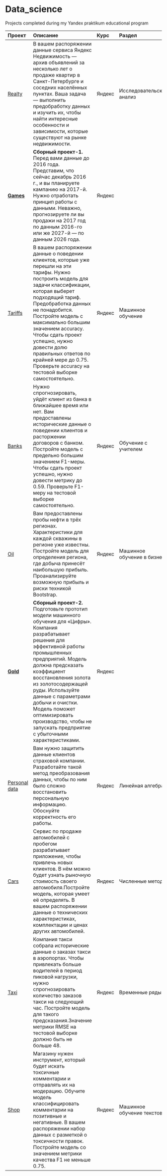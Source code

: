 # Data_science
Projects completed during my Yandex praktikum educational program

| Проект  | Описание    | Курс |Раздел|
| :-------| :-----------| :----|:-----|
| [Realty](https://github.com/supetersl/Data_science/blob/main/projects/1.Realty.ipynb) | В вашем распоряжении данные сервиса Яндекс Недвижимость — архив объявлений за несколько лет о продаже квартир в Санкт-Петербурге и соседних населённых пунктах. Ваша задача — выполнить предобработку данных и изучить их, чтобы найти интересные особенности и зависимости, которые существуют на рынке недвижимости. | Яндекс | Исследовательский анализ|
|[**Games**](https://github.com/supetersl/Data_science/blob/main/projects/2.%20Games.ipynb)|**Сборный проект-1.** Перед вами данные до 2016 года. Представим, что сейчас декабрь 2016 г., и вы планируете кампанию на 2017-й. Нужно отработать принцип работы с данными. Неважно, прогнозируете ли вы продажи на 2017 год по данным 2016-го или же 2027-й — по данным 2026 года.  | Яндекс | 
|[Tariffs](https://github.com/supetersl/Data_science/blob/main/projects/3.%20Tariffs.ipynb)|В вашем распоряжении данные о поведении клиентов, которые уже перешли на эти тарифы. Нужно построить модель для задачи классификации, которая выберет подходящий тариф. Предобработка данных не понадобится. Постройте модель с максимально большим значением accuracy. Чтобы сдать проект успешно, нужно довести долю правильных ответов по крайней мере до 0.75. Проверьте accuracy на тестовой выборке самостоятельно.| Яндекс |Машинное обучение|
|[Banks](https://github.com/supetersl/Data_science/blob/main/projects/4.%20Banks.ipynb)|Нужно спрогнозировать, уйдёт клиент из банка в ближайшее время или нет. Вам предоставлены исторические данные о поведении клиентов и расторжении договоров с банком. Постройте модель с предельно большим значением F1-меры. Чтобы сдать проект успешно, нужно довести метрику до 0.59. Проверьте F1-меру на тестовой выборке самостоятельно. |Яндекс|Обучение с учителем|
|[Oil](https://github.com/supetersl/Data_science/blob/main/projects/5.%20Oil.ipynb)|Вам предоставлены пробы нефти в трёх регионах. Характеристики для каждой скважины в регионе уже известны. Постройте модель для определения региона, где добыча принесёт наибольшую прибыль. Проанализируйте возможную прибыль и риски техникой Bootstrap.|Яндекс|Машинное обучение в бизнесе|
|[**Gold**](https://github.com/supetersl/Data_science/blob/main/projects/6.%20Gold.ipynb)|**Сборный проект-2.** Подготовьте прототип модели машинного обучения для «Цифры». Компания разрабатывает решения для эффективной работы промышленных предприятий. Модель должна предсказать коэффициент восстановления золота из золотосодержащей руды. Используйте данные с параметрами добычи и очистки. Модель поможет оптимизировать производство, чтобы не запускать предприятие с убыточными характеристиками.|Яндекс|
|[Personal data](https://github.com/supetersl/Data_science/blob/main/projects/7.%20Personal%20data.ipynb)|Вам нужно защитить данные клиентов страховой компании. Разработайте такой метод преобразования данных, чтобы по ним было сложно восстановить персональную информацию. Обоснуйте корректность его работы.|Яндекс|Линейная алгебра|
|[Cars](https://github.com/supetersl/Data_science/blob/main/projects/8.%20Cars.ipynb)|Сервис по продаже автомобилей с пробегом разрабатывает приложение, чтобы привлечь новых клиентов. В нём можно будет узнать рыночную стоимость своего автомобиля.Постройте модель, которая умеет её определять. В вашем распоряжении данные о технических характеристиках, комплектации и ценах других автомобилей.|Яндекс|Численные методы|
|[Taxi](https://github.com/supetersl/Data_science/blob/main/projects/9.%20Taxi.ipynb)|Компания такси собрала исторические данные о заказах такси в аэропортах. Чтобы привлекать больше водителей в период пиковой нагрузки, нужно спрогнозировать количество заказов такси на следующий час. Постройте модель для такого предсказания.Значение метрики RMSE на тестовой выборке должно быть не больше 48.| Яндекс|Временные ряды|
|[Shop](https://github.com/supetersl/Data_science/blob/main/projects/10.%20Shop.ipynb)|Магазину нужен инструмент, который будет искать токсичные комментарии и отправлять их на модерацию. Обучите модель классифицировать комментарии на позитивные и негативные. В вашем распоряжении набор данных с разметкой о токсичности правок. Постройте модель со значением метрики качества F1 не меньше 0.75.| Яндекс| Машинное обучение текстов|
